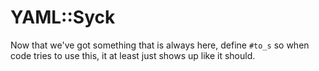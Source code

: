 # YAML::Syck

Now that we've got something that is always here, define `#to_s` so when code
tries to use this, it at least just shows up like it should.
